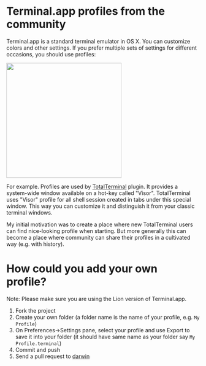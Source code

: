 # Terminal.app profiles from the community

Terminal.app is a standard terminal emulator in OS X. You can customize colors and other settings. If you prefer multiple sets of settings for different occasions, you should use profiles:

<img src="https://raw.github.com/binaryage/terminal-profiles/master/readme-settings-pane.png" width="300"/>

For example. Profiles are used by [TotalTerminal](http://totalterminal.binaryage.com) plugin. It provides a system-wide window available on a hot-key called "Visor". TotalTerminal uses "Visor" profile for all shell session created in tabs under this special window. This way you can customize it and distinguish it from your classic terminal windows.

My initial motivation was to create a place where new TotalTerminal users can find nice-looking profile when starting. But more generally this can become a place where community can share their profiles in a cultivated way (e.g. with history).

# How could you add your own profile?

Note: Please make sure you are using the Lion version of Terminal.app.

1. Fork the project
2. Create your own folder (a folder name is the name of your profile, e.g. `My Profile`)
3. On Preferences->Settings pane, select your profile and use Export to save it into your folder (it should have same name as your folder say `My Profile.terminal`)
4. Commit and push
5. Send a pull request to [darwin](http://github.com/darwin)
